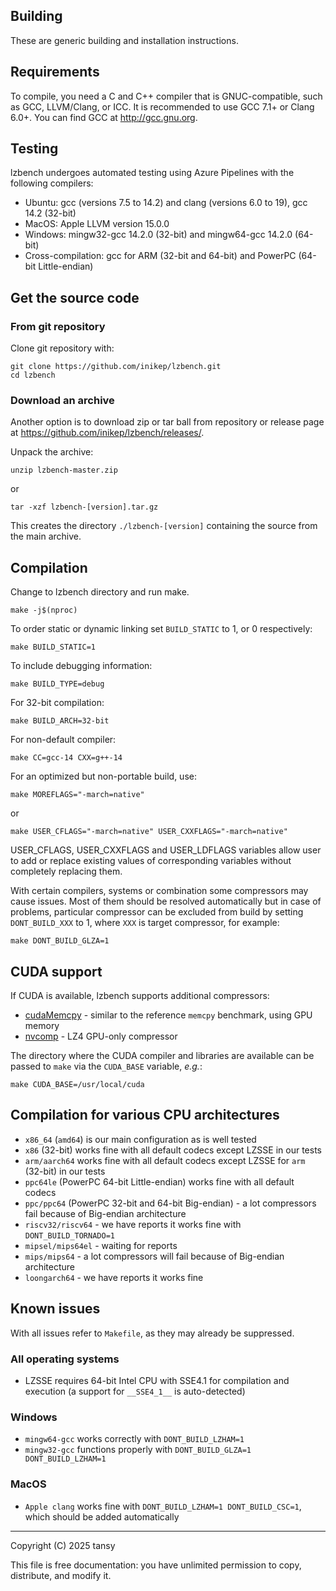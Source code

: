 Building
------------
These are generic building and installation instructions.


Requirements
------------
To compile, you need a C and C++ compiler that is GNUC-compatible, such as GCC, LLVM/Clang, or ICC.
It is recommended to use GCC 7.1+ or Clang 6.0+. You can find GCC at http://gcc.gnu.org.


Testing
------------
lzbench undergoes automated testing using Azure Pipelines with the following compilers:
- Ubuntu: gcc (versions 7.5 to 14.2) and clang (versions 6.0 to 19), gcc 14.2 (32-bit)
- MacOS: Apple LLVM version 15.0.0
- Windows: mingw32-gcc 14.2.0 (32-bit) and mingw64-gcc 14.2.0 (64-bit)
- Cross-compilation: gcc for ARM (32-bit and 64-bit) and PowerPC (64-bit Little-endian)


Get the source code
-------------------
### From git repository
Clone git repository with:
```
git clone https://github.com/inikep/lzbench.git
cd lzbench
```

### Download an archive
Another option is to download zip or tar ball from repository or release page at https://github.com/inikep/lzbench/releases/.

Unpack the archive:

	unzip lzbench-master.zip
or

	tar -xzf lzbench-[version].tar.gz

This creates the directory `./lzbench-[version]` containing the source
from the main archive.


Compilation
-----------
Change to lzbench directory and run make.

	make -j$(nproc)


To order static or dynamic linking set `BUILD_STATIC` to 1, or 0 respectively:

	make BUILD_STATIC=1

To include debugging information:

	make BUILD_TYPE=debug

For 32-bit compilation:

	make BUILD_ARCH=32-bit

For non-default compiler:

	make CC=gcc-14 CXX=g++-14

For an optimized but non-portable build, use:

	make MOREFLAGS="-march=native"
or

	make USER_CFLAGS="-march=native" USER_CXXFLAGS="-march=native"


USER_CFLAGS, USER_CXXFLAGS and USER_LDFLAGS variables allow user to add
or replace existing values of corresponding variables without completely
replacing them.


With certain compilers, systems or combination some compressors may
cause issues. Most of them should be resolved automatically but in case
of problems, particular compressor can be excluded from build by setting
`DONT_BUILD_XXX` to 1, where `XXX` is target compressor, for example:

	make DONT_BUILD_GLZA=1


CUDA support
-------------------------

If CUDA is available, lzbench supports additional compressors:
- [cudaMemcpy](https://docs.nvidia.com/cuda/cuda-runtime-api/group__CUDART__MEMORY.html#group__CUDART__MEMORY_1gc263dbe6574220cc776b45438fc351e8) - similar to the reference `memcpy` benchmark, using GPU memory
- [nvcomp](https://github.com/NVIDIA/nvcomp) - LZ4 GPU-only compressor

The directory where the CUDA compiler and libraries are available can be passed to `make` via the `CUDA_BASE` variable, *e.g.*:

	make CUDA_BASE=/usr/local/cuda


Compilation for various CPU architectures
-----------------------------------------
- `x86_64` (`amd64`) is our main configuration as is well tested
- `x86` (32-bit) works fine with all default codecs except LZSSE in our tests
- `arm/aarch64` works fine with all default codecs except LZSSE for `arm` (32-bit) in our tests
- `ppc64le` (PowerPC 64-bit Little-endian) works fine with all default codecs
- `ppc/ppc64` (PowerPC 32-bit and 64-bit Big-endian) - a lot compressors fail because of Big-endian architecture
- `riscv32/riscv64` - we have reports it works fine with `DONT_BUILD_TORNADO=1`
- `mipsel/mips64el` - waiting for reports
- `mips/mips64` - a lot compressors will fail because of Big-endian architecture
- `loongarch64` - we have reports it works fine


Known issues
------------
With all issues refer to `Makefile`, as they may already be suppressed.

### All operating systems
- LZSSE requires 64-bit Intel CPU with SSE4.1 for compilation and execution (a support for `__SSE4_1__` is auto-detected)

### Windows
- `mingw64-gcc` works correctly with `DONT_BUILD_LZHAM=1`
- `mingw32-gcc` functions properly with `DONT_BUILD_GLZA=1 DONT_BUILD_LZHAM=1`

### MacOS
- `Apple clang` works fine with `DONT_BUILD_LZHAM=1 DONT_BUILD_CSC=1`, which should be added automatically


------------------------
Copyright (C) 2025 tansy

This file is free documentation: you have unlimited permission to copy,
distribute, and modify it.
